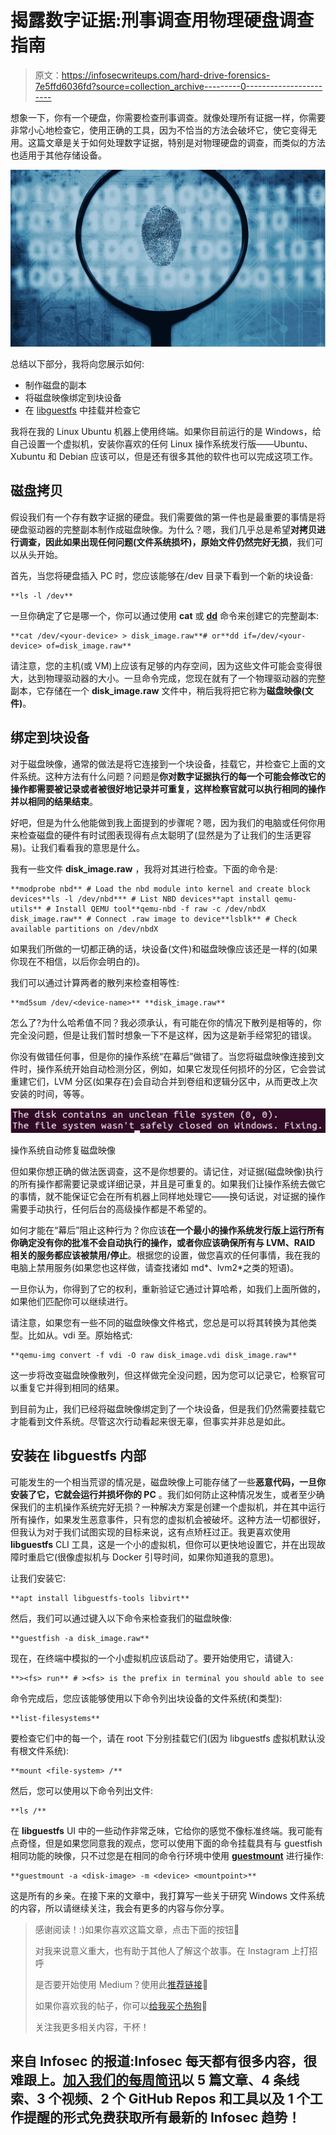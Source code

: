 # 揭露数字证据:刑事调查用物理硬盘调查指南

> 原文：<https://infosecwriteups.com/hard-drive-forensics-7e5ffd6036fd?source=collection_archive---------0----------------------->

想象一下，你有一个硬盘，你需要检查刑事调查。就像处理所有证据一样，你需要非常小心地检查它，使用正确的工具，因为不恰当的方法会破坏它，使它变得无用。这篇文章是关于如何处理数字证据，特别是对物理硬盘的调查，而类似的方法也适用于其他存储设备。

![](img/46d5c9433d1c31e96271c4162f55f7cb.png)

总结以下部分，我将向您展示如何:

*   制作磁盘的副本
*   将磁盘映像绑定到块设备
*   在 [libguestfs](https://libguestfs.org/) 中挂载并检查它

我将在我的 Linux Ubuntu 机器上使用终端。如果你目前运行的是 Windows，给自己设置一个虚拟机，安装你喜欢的任何 Linux 操作系统发行版——Ubuntu、Xubuntu 和 Debian 应该可以，但是还有很多其他的软件也可以完成这项工作。

## 磁盘拷贝

假设我们有一个存有数字证据的硬盘。我们需要做的第一件也是最重要的事情是将硬盘驱动器的完整副本制作成磁盘映像。为什么？嗯，我们几乎总是希望**对拷贝进行调查，因此如果出现任何问题(文件系统损坏)，原始文件仍然完好无损**，我们可以从头开始。

首先，当您将硬盘插入 PC 时，您应该能够在/dev 目录下看到一个新的块设备:

```
**ls -l /dev**
```

一旦你确定了它是哪一个，你可以通过使用 **cat** 或 [**dd**](https://www.geeksforgeeks.org/dd-command-linux/) 命令来创建它的完整副本:

```
**cat /dev/<your-device> > disk_image.raw**# or**dd if=/dev/<your-device> of=disk_image.raw**
```

请注意，您的主机(或 VM)上应该有足够的内存空间，因为这些文件可能会变得很大，达到物理驱动器的大小。一旦命令完成，您现在就有了一个物理驱动器的完整副本，它存储在一个 **disk_image.raw** 文件中，稍后我将把它称为**磁盘映像(文件)**。

## 绑定到块设备

对于磁盘映像，通常的做法是将它连接到一个块设备，挂载它，并检查它上面的文件系统。这种方法有什么问题？问题是**你对数字证据执行的每一个可能会修改它的操作都需要被记录或者被很好地记录并可重复，这样检察官就可以执行相同的操作并以相同的结果结束**。

好吧，但是为什么他能做到我上面提到的步骤呢？嗯，因为我们的电脑或任何你用来检查磁盘的硬件有时试图表现得有点太聪明了(显然是为了让我们的生活更容易)。让我们看看我的意思是什么。

我有一些文件 **disk_image.raw** ，我将对其进行检查。下面的命令是:

```
**modprobe nbd** # Load the nbd module into kernel and create block devices**ls -l /dev/nbd*** # List NBD devices**apt install qemu-utils** # Install QEMU tool**qemu-nbd -f raw -c /dev/nbdX disk_image.raw** # Connect .raw image to device**lsblk** # Check available partitions on /dev/nbdX
```

如果我们所做的一切都正确的话，块设备(文件)和磁盘映像应该还是一样的(如果你现在不相信，以后你会明白的)。

我们可以通过计算两者的散列来检查相等性:

```
**md5sum /dev/<device-name>** **disk_image.raw**
```

怎么了?为什么哈希值不同？我必须承认，有可能在你的情况下散列是相等的，你完全没问题，但是让我们暂时想象一下不是这样，因为这是新手经常犯的错误。

你没有做错任何事，但是你的操作系统“在幕后”做错了。当您将磁盘映像连接到文件时，操作系统开始自动检测分区，例如，如果它发现任何损坏的分区，它会尝试重建它们，LVM 分区(如果存在)会自动合并到卷组和逻辑分区中，从而更改上次安装的时间，等等。

![](img/dda6b4ae4ef1ba02fa12cbd8ee1afb86.png)

操作系统自动修复磁盘映像

但如果你想正确的做法医调查，这不是你想要的。请记住，对证据(磁盘映像)执行的所有操作都需要记录或详细记录，并且是可重复的。如果我们让操作系统去做它的事情，就不能保证它会在所有机器上同样地处理它——换句话说，对证据的操作需要手动执行，任何后台的高级操作都是不希望的。

如何才能在“幕后”阻止这种行为？你应该**在一个最小的操作系统发行版上运行所有你确定没有你的批准不会自动执行的操作，或者你应该确保所有与 LVM、RAID 相关的服务都应该被禁用/停止**。根据您的设置，做您喜欢的任何事情，我在我的电脑上禁用服务(如果您也这样做，请查找诸如 md*、lvm2*之类的短语)。

一旦你认为，你得到了它的权利，重新验证它通过计算哈希，如我们上面所做的，如果他们匹配你可以继续进行。

请注意，如果您有一些不同的磁盘映像文件格式，您总是可以将其转换为其他类型。比如从。vdi 至。原始格式:

```
**qemu-img convert -f vdi -O raw disk_image.vdi disk_image.raw**
```

这一步将改变磁盘映像散列，但这样做完全没问题，因为您可以记录它，检察官可以重复它并得到相同的结果。

到目前为止，我们已经将磁盘映像绑定到了一个块设备，但是我们仍然需要挂载它才能看到文件系统。尽管这次行动看起来很无辜，但事实并非总是如此。

## 安装在 libguestfs 内部

可能发生的一个相当荒谬的情况是，磁盘映像上可能存储了一些**恶意代码，一旦你安装了它，它就会运行并损坏你的 PC** 。我们如何防止这种情况发生，或者至少确保我们的主机操作系统完好无损？一种解决方案是创建一个虚拟机，并在其中运行所有操作，如果发生恶意事件，只有您的虚拟机会被破坏。这种方法一切都很好，但我认为对于我们试图实现的目标来说，这有点矫枉过正。我更喜欢使用 **libguestfs** CLI 工具，这是一个小的虚拟机，但你可以更快地设置它，并在出现故障时重启它(很像虚拟机与 Docker 引导时间，如果你知道我的意思)。

让我们安装它:

```
**apt install libguestfs-tools libvirt**
```

然后，我们可以通过键入以下命令来检查我们的磁盘映像:

```
**guestfish -a disk_image.raw**
```

现在，在终端中模拟的一个小虚拟机应该启动了。要开始使用它，请键入:

```
**><fs> run** # ><fs> is the prefix in terminal you should able to see
```

命令完成后，您应该能够使用以下命令列出块设备的文件系统(和类型):

```
**list-filesystems**
```

要检查它们中的每一个，请在 root 下分别挂载它们(因为 libguestfs 虚拟机默认没有根文件系统):

```
**mount <file-system> /**
```

然后，您可以使用以下命令列出文件:

```
**ls /**
```

在 **libguestfs** UI 中的一些动作非常乏味，它给你的感觉不像标准终端。我可能有点奇怪，但是如果您同意我的观点，您可以使用下面的命令挂载具有与 guestfish 相同功能的映像，只不过您是在相同的命令行环境中使用 [**guestmount**](https://libguestfs.org/guestmount.1.html) 进行操作:

```
**guestmount -a <disk-image> -m <device> <mountpoint>**
```

这是所有的乡亲。在接下来的文章中，我打算写一些关于研究 Windows 文件系统的内容，所以请继续关注，我会有更多的内容与你分享。

> 感谢阅读！:)如果你喜欢这篇文章，点击下面的按钮👏
> 
> 对我来说意义重大，也有助于其他人了解这个故事。在 Instagram 上打招呼
> 
> 是否要开始使用 Medium？使用此[推荐链接](https://medium.com/@tp4348/membership)🔗
> 
> 如果你喜欢我的帖子，你可以[给我买个热狗](https://www.buymeacoffee.com/tp4348)🌭
> 
> 关注我更多相关内容，干杯！

## 来自 Infosec 的报道:Infosec 每天都有很多内容，很难跟上。[加入我们的每周简讯](https://weekly.infosecwriteups.com/)以 5 篇文章、4 条线索、3 个视频、2 个 GitHub Repos 和工具以及 1 个工作提醒的形式免费获取所有最新的 Infosec 趋势！